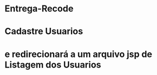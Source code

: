 # Entrega-Recode
# Cadastre Usuarios
<h1>e redirecionará a um arquivo jsp de Listagem dos Usuarios</h1>
